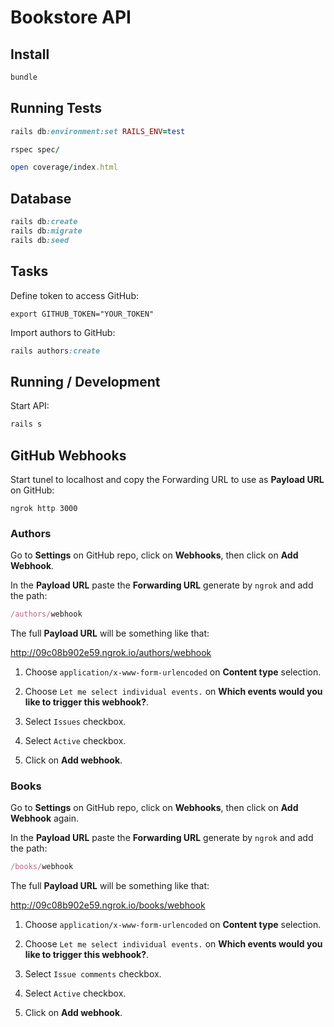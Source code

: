 # Bookstore API

## Install

```ruby
bundle
```

## Running Tests

```ruby
rails db:environment:set RAILS_ENV=test

rspec spec/

open coverage/index.html
```

## Database

```ruby
rails db:create
rails db:migrate
rails db:seed
```

## Tasks

Define token to access GitHub:

```
export GITHUB_TOKEN="YOUR_TOKEN"
```

Import authors to GitHub:

```ruby
rails authors:create
```

## Running / Development

Start API:

```ruby
rails s
```

## GitHub Webhooks

Start tunel to localhost and copy the Forwarding URL to use as **Payload URL** on GitHub:

```
ngrok http 3000
```

### Authors

Go to **Settings** on GitHub repo, click on **Webhooks**, then click on **Add Webhook**.

In the **Payload URL** paste the **Forwarding URL** generate by `ngrok` and add the path:

```ruby
/authors/webhook
```

The full **Payload URL** will be something like that:

http://09c08b902e59.ngrok.io/authors/webhook

1. Choose `application/x-www-form-urlencoded` on **Content type** selection.

2. Choose `Let me select individual events.` on **Which events would you like to trigger this webhook?**.

3. Select `Issues` checkbox.

4. Select `Active` checkbox.

5. Click on **Add webhook**.


### Books

Go to **Settings** on GitHub repo, click on **Webhooks**, then click on **Add Webhook** again.

In the **Payload URL** paste the **Forwarding URL** generate by `ngrok` and add the path:

```ruby
/books/webhook
```

The full **Payload URL** will be something like that:

http://09c08b902e59.ngrok.io/books/webhook

1. Choose `application/x-www-form-urlencoded` on **Content type** selection.

2. Choose `Let me select individual events.` on **Which events would you like to trigger this webhook?**.

3. Select `Issue comments` checkbox.

4. Select `Active` checkbox.

5. Click on **Add webhook**.
